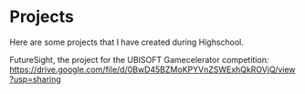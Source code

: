 # Projects
Here are some projects that I have created during Highschool.

FutureSight, the project for the UBISOFT Gamecelerator competition: https://drive.google.com/file/d/0BwD45BZMoKPYVnZSWExhQkROVjQ/view?usp=sharing
